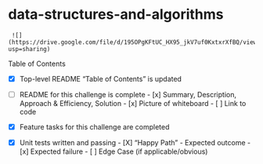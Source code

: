 # data-structures-and-algorithms
     ![](https://drive.google.com/file/d/195OPgKFtUC_HX95_jkV7uf0KxtxrXfBQ/view?usp=sharing)
Table of Contents
 - [x] Top-level README “Table of Contents” is updated
 - [ ] README for this challenge is complete
       - [x] Summary, Description, Approach & Efficiency, Solution
       - [x] Picture of whiteboard
       - [ ] Link to code
 - [x] Feature tasks for this challenge are completed
 - [x] Unit tests written and passing
       - [X] “Happy Path” - Expected outcome
       - [x] Expected failure
       - [ ] Edge Case (if applicable/obvious)

  
